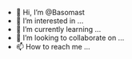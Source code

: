 - 👋 Hi, I’m @Basomast
- 👀 I’m interested in ...
- 🌱 I’m currently learning ...
- 💞️ I’m looking to collaborate on ...
- 📫 How to reach me ...

<!---
Basomast/Basomast is a ✨ special ✨ repository because its `README.md` (this file) appears on your GitHub profile.
You can click the Preview link to take a look at your changes.
--->
